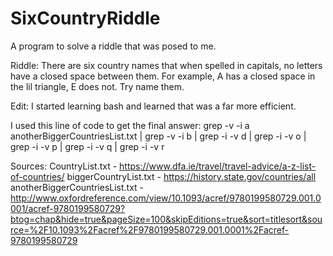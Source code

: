 # SixCountryRiddle
A program to solve a riddle that was posed to me.

Riddle:
There are six country names that when spelled in capitals, no letters have a closed space between them.
For example, A has a closed space in the lil triangle, E does not.
Try name them.



Edit: I started learning bash and learned that was a far more efficient. 

I used this line of code to get the final answer: 
grep -v -i a anotherBiggerCountriesList.txt | grep -v -i b | grep -i -v d | grep -i -v o | grep -i -v p | grep -i -v q | grep -i -v r



Sources:
CountryList.txt - https://www.dfa.ie/travel/travel-advice/a-z-list-of-countries/
biggerCountryList.txt - https://history.state.gov/countries/all
anotherBiggerCountriesList.txt - http://www.oxfordreference.com/view/10.1093/acref/9780199580729.001.0001/acref-9780199580729?btog=chap&hide=true&pageSize=100&skipEditions=true&sort=titlesort&source=%2F10.1093%2Facref%2F9780199580729.001.0001%2Facref-9780199580729
